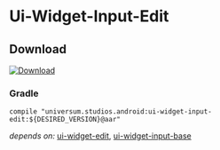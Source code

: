 Ui-Widget-Input-Edit
===============

## Download ##
[![Download](https://api.bintray.com/packages/universum-studios/android/universum.studios.android%3Aui/images/download.svg)](https://bintray.com/universum-studios/android/universum.studios.android%3Aui/_latestVersion)

### Gradle ###

    compile "universum.studios.android:ui-widget-input-edit:${DESIRED_VERSION}@aar"

_depends on:_
[ui-widget-edit](https://github.com/universum-studios/android_ui/tree/master/library-widget-edit),
[ui-widget-input-base](https://github.com/universum-studios/android_ui/tree/master/library-widget-input-base)